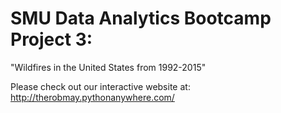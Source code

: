 # SMU Data Analytics Bootcamp Project 3: 
"Wildfires in the United States from 1992-2015"

Please check out our interactive website at:
http://therobmay.pythonanywhere.com/

